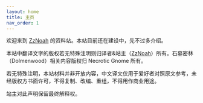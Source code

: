 ```yaml
---
layout: home
title: 主页
nav_order: 1
---
```


欢迎来到 [ZzNoah](https://zznoah.itch.io/) 的资料站。本站目前还在建设中，先不过多介绍。

本站中翻译文字的版权若无特殊注明则归译者&站主（[ZzNoah](https://zznoah.itch.io/)）所有。石墓密林（Dolmenwood）相关内容版权归 Necrotic Gnome 所有。

若无特殊注明，本站材料并非开放内容，中文译文仅用于爱好者对照原文参考，未经版权方书面许可，不得复制、改编、重组，不得用作商业用途。

站主对此声明保留最终解释权。
